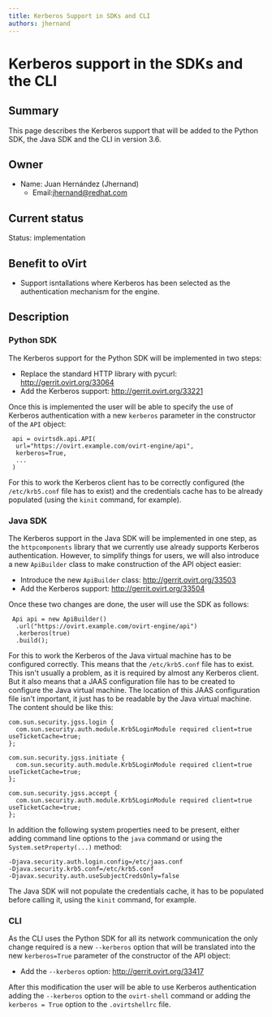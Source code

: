 ```yaml
---
title: Kerberos Support in SDKs and CLI
authors: jhernand
---
```


# Kerberos support in the SDKs and the CLI

## Summary

This page describes the Kerberos support that will be added to the Python SDK, the Java SDK and the CLI in version 3.6.

## Owner

*   Name: Juan Hernández (Jhernand)
    -   Email:<jhernand@redhat.com>

## Current status

Status: implementation

## Benefit to oVirt

*   Support isntallations where Kerberos has been selected as the authentication mechanism for the engine.

## Description

### Python SDK

The Kerberos support for the Python SDK will be implemented in two steps:

*   Replace the standard HTTP library with pycurl: <http://gerrit.ovirt.org/33064>
*   Add the Kerberos support: <http://gerrit.ovirt.org/33221>

Once this is implemented the user will be able to specify the use of Kerberos authentication with a new `kerberos` parameter in the constructor of the `API` object:

     api = ovirtsdk.api.API(
      url="https://ovirt.example.com/ovirt-engine/api",
      kerberos=True,
      ...
     )

For this to work the Kerberos client has to be correctly configured (the `/etc/krb5.conf` file has to exist) and the credentials cache has to be already populated (using the `kinit` command, for example).

### Java SDK

The Kerberos support in the Java SDK will be implemented in one step, as the `httpcomponents` library that we currently use already supports Kerberos authentication. However, to simplify things for users, we will also introduce a new `ApiBuilder` class to make construction of the API object easier:

*   Introduce the new `ApiBuilder` class: <http://gerrit.ovirt.org/33503>
*   Add the Kerberos support: <http://gerrit.ovirt.org/33504>

Once these two changes are done, the user will use the SDK as follows:

     Api api = new ApiBuilder()
      .url("https://ovirt.example.com/ovirt-engine/api")
      .kerberos(true)
      .build();

For this to work the Kerberos of the Java virtual machine has to be configured correctly. This means that the `/etc/krb5.conf` file has to exist. This isn't usually a problem, as it is required by almost any Kerberos client. But it also means that a JAAS configuration file has to be created to configure the Java virtual machine. The location of this JAAS configuration file isn't important, it just has to be readable by the Java virtual machine. The content should be like this:

    com.sun.security.jgss.login {
      com.sun.security.auth.module.Krb5LoginModule required client=true useTicketCache=true;
    };

    com.sun.security.jgss.initiate {
      com.sun.security.auth.module.Krb5LoginModule required client=true useTicketCache=true;
    };

    com.sun.security.jgss.accept {
      com.sun.security.auth.module.Krb5LoginModule required client=true useTicketCache=true;
    };

In addition the following system properties need to be present, either adding command line options to the `java` command or using the `System.setProperty(...)` method:

    -Djava.security.auth.login.config=/etc/jaas.conf
    -Djava.security.krb5.conf=/etc/krb5.conf
    -Djavax.security.auth.useSubjectCredsOnly=false

The Java SDK will not populate the credentials cache, it has to be populated before calling it, using the `kinit` command, for example.

### CLI

As the CLI uses the Python SDK for all its network communication the only change required is a new `--kerberos` option that will be translated into the new `kerberos=True` parameter of the constructor of the API object:

*   Add the `--kerberos` option: <http://gerrit.ovirt.org/33417>

After this modification the user will be able to use Kerberos authentication adding the `--kerberos` option to the `ovirt-shell` command or adding the `kerberos = True` option to the `.ovirtshellrc` file.
